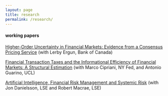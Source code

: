 ```yaml
---
layout: page
title: research
permalink: /research/
---
```


#### working papers

[Higher-Order Uncertainty in Financial Markets: Evidence from a Consensus Pricing Service](https://drive.google.com/open?id=1yUb5R-cbR7Kmt4EskJAySiBtPgc2B__2) (with Lerby Ergun, Bank of Canada)

[Financial Transaction Taxes and the Informational Efficiency of Financial Markets: A Structural Estimation](https://drive.google.com/file/d/1AwVIJv53cO11Y8j_3KxoFV94YGCSKKCn/view?usp=sharing) (with Marco Cipriani, NY Fed, and Antonio Guarino, UCL)

[Artificial Intelligence, Financial Risk Management and Systemic Risk](http://www.google.com/url?q=http%3A%2F%2Fwww.systemicrisk.ac.uk%2Fpublications%2FSP13&sa=D&sntz=1&usg=AFQjCNGjO1Z4E9tfxU2KYUAJ6Amg0fanBw) (with Jon Danielsson, LSE and Robert Macrae, LSE)
